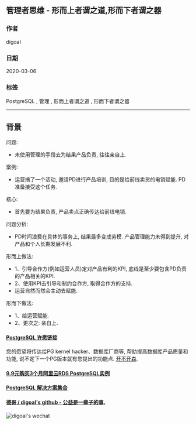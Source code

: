 ## 管理者思维 - 形而上者谓之道,形而下者谓之器  
        
### 作者                                                                        
digoal                                                                                                                 
                          
### 日期                                                                                                                 
2020-03-06                                                                                                             
                                                                                                                 
### 标签                                                                                                                 
PostgreSQL , 管理 , 形而上者谓之道 , 形而下者谓之器  
                     
----               
                          
## 背景    
问题:  
- 未使用管理的手段去为结果产品负责, 往往亲自上.   
  
案例:  
- 运营搞了一个活动, 邀请PD进行产品培训, 目的是给前线卖货的电销赋能. PD准备接受这个任务.   
  
核心:  
- 首先要为结果负责, 产品卖点正确传达给前线电销.   
  
问题分析:  
- PD时间浪费在具体的事务上, 结果最多变成劳模. 产品管理能力未得到提升, 对产品和个人长期发展不利.   
  
形而上做法:  
- 1、引导合作方(例如运营人员)定对产品有利的KPI, 底线是至少要包含PD负责的产品相关的KPI.   
- 2、使用KPI去引导和制约合作方, 取得合作方的支持.  
- 运营自然而然会主动去赋能.   
  
形而下做法:   
- 1、给运营赋能.  
- 2、更次之: 亲自上.  
  
  
  
  
  
  
  
  
  
  
  
  
  
  
  
  
  
  
  
  
  
  
  
  
  
  
  
  
  
  
  
  
  
  
  
  
  
  
  
  
  
  
  
  
#### [PostgreSQL 许愿链接](https://github.com/digoal/blog/issues/76 "269ac3d1c492e938c0191101c7238216")
您的愿望将传达给PG kernel hacker、数据库厂商等, 帮助提高数据库产品质量和功能, 说不定下一个PG版本就有您提出的功能点. [开不开森](https://github.com/digoal/blog/issues/76 "269ac3d1c492e938c0191101c7238216").  
  
  
#### [9.9元购买3个月阿里云RDS PostgreSQL实例](https://www.aliyun.com/database/postgresqlactivity "57258f76c37864c6e6d23383d05714ea")
  
  
#### [PostgreSQL 解决方案集合](https://yq.aliyun.com/topic/118 "40cff096e9ed7122c512b35d8561d9c8")
  
  
#### [德哥 / digoal's github - 公益是一辈子的事.](https://github.com/digoal/blog/blob/master/README.md "22709685feb7cab07d30f30387f0a9ae")
  
  
![digoal's wechat](../pic/digoal_weixin.jpg "f7ad92eeba24523fd47a6e1a0e691b59")
  
